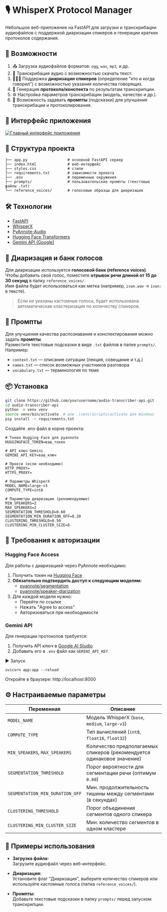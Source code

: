 # 🎙️ WhisperX Protocol Manager

Небольшое веб-приложение на FastAPI для загрузки и транскрибации аудиофайлов с поддержкой диаризации спикеров и генерации кратких протоколов содержания.

## 🚀 Возможности

1. 📤 Загрузка аудиофайлов форматов: `ogg`, `wav`, `mp3`, и др.
2. 📝 Транскрибация аудио с возможностью скачать текст.
3. 🧑‍🤝‍🧑 Поддержка **диаризации спикеров** (определение "кто и когда говорил") с возможностью указания количества говорящих.
4. 🧠 Генерация **протокола/конспекта** по результатам транскрипции.
5. ⚙️ Настройка параметров транскрибации (модель, качество и др.).
6. 💬 Возможность задавать **промпты** (подсказки) для улучшения транскрибации и протоколирования.

## 📸 Интерфейс приложения

[![Главный интерфейс приложения](https://i.ibb.co/Z1R5nnvF/wxpm.png)](https://ibb.co/vvCp77fT)

## 📂 Структура проекта

```
├── app.py                  # основной FastAPI сервер
├── index.html              # веб-интерфейс
├── styles.css              # стили
├── requirements.txt        # зависимости проекта
├── .env                    # переменные окружения
├── prompts/                # пользовательские промпты (текстовые файлы .txt)
└── reference_voices/       # голосовые образцы для диаризации
```

## 🛠️ Технологии

- [FastAPI](https://fastapi.tiangolo.com/)
- [WhisperX](https://github.com/m-bain/whisperx)
- [PyAnnote-Audio](https://github.com/pyannote/pyannote-audio)
- [Hugging Face Transformers](https://huggingface.co/)
- [Gemini API (Google)](https://ai.google.dev/)

## 🧠 Диаризация и банк голосов

Для диаризации используется **голосовой банк (reference voices)**.  
Чтобы добавить свой голос, поместите **отрывок речи длиной от 15 до 30 секунд** в папку `reference_voices/`.  
Имя файла будет использоваться как метка (например, `ivan.wav` → `ivan:` в тексте).

> Если не указаны кастомные голоса, будет использована автоматическая кластеризация по количеству спикеров.

## 💬 Промпты

Для улучшения качества распознавания и конспектирования можно задать **промпты**.  
Разместите текстовые подсказки в виде `.txt` файлов в папке `prompts/`.  
Например:
- `context.txt` — описание ситуации (лекция, совещание и т.д.)
- `names.txt` — список возможных участников разговора
- `vocabulary.txt` — терминология по теме

## 📦 Установка

```bash
git clone https://github.com/yourusername/audio-transcriber-api.git
cd audio-transcriber-api
python -m venv venv
source venv/bin/activate  # или .\venv\Scripts\activate для Windows
pip install -r requirements.txt
```

Создайте .env файл в корне проекта:
```
# Токен Hugging Face для pyannote
HUGGINGFACE_TOKEN=ваш_токен

# API ключ Gemini
GEMINI_API_KEY=ваш_ключ

# Прокси (если необходимо)
HTTP_PROXY=
HTTPS_PROXY=

# Параметры WhisperX
MODEL_NAME=large-v3
COMPUTE_TYPE=int8

# Параметры диаризации (рекомендуемые)
MIN_SPEAKERS=2
MAX_SPEAKERS=2
SEGMENTATION_THRESHOLD=0.60
SEGMENTATION_MIN_DURATION_OFF=0.20
CLUSTERING_THRESHOLD=0.50
CLUSTERING_MIN_CLUSTER_SIZE=8
```
## 🔐 Требования к авторизации

### Hugging Face Access
Для работы с диаризацией через PyAnnote необходимо:
1. Получить токен на [Hugging Face](https://huggingface.co/settings/tokens)
2. **Обязательно подтвердить доступ к следующим моделям:**
   - [pyannote/segmentation](https://huggingface.co/pyannote/segmentation)
   - [pyannote/speaker-diarization](https://huggingface.co/pyannote/speaker-diarization)
3. Для каждой модели нужно:
   - Перейти по ссылке
   - Нажать "Agree to access"
   - Авторизоваться при необходимости

### Gemini API
Для генерации протоколов требуется:
1. Получить API ключ в [Google AI Studio](https://ai.google.dev/)
2. Добавить его в `.env` файл как `GEMINI_API_KEY`

▶️ Запуск
```
uvicorn app:app --reload
```

Откройте в браузере: http://localhost:8000

## ⚙️ Настраиваемые параметры

| Переменная                       | Описание                                                                 |
|----------------------------------|--------------------------------------------------------------------------|
| `MODEL_NAME`                     | Модель WhisperX (`base`, `medium`, `large-v3`)                           |
| `COMPUTE_TYPE`                   | Тип вычислений (`int8`, `float16`, `float32`)                            |
| `MIN_SPEAKERS`, `MAX_SPEAKERS`  | Количество предполагаемых спикеров (рекомендуется одинаковое значение)  |
| `SEGMENTATION_THRESHOLD`        | Порог вероятности для сегментации речи (оптимум `0.60`)                 |
| `SEGMENTATION_MIN_DURATION_OFF` | Мин. продолжительность тишины между сегментами (в секундах)             |
| `CLUSTERING_THRESHOLD`          | Порог объединения сегментов одного спикера                              |
| `CLUSTERING_MIN_CLUSTER_SIZE`   | Мин. количество сегментов в одном кластере                               |

## 📄 Примеры использования

- **Загрузка файла:**  
  Загрузите аудиофайл через веб-интерфейс.

- **Диаризация:**  
  Установите флаг "Диаризация", выберите количество спикеров или используйте кастомные голоса (папка `reference_voices/`).

- **Промпты:**  
  Добавьте текстовые подсказки в папку `prompts/` перед запуском транскрипции.
